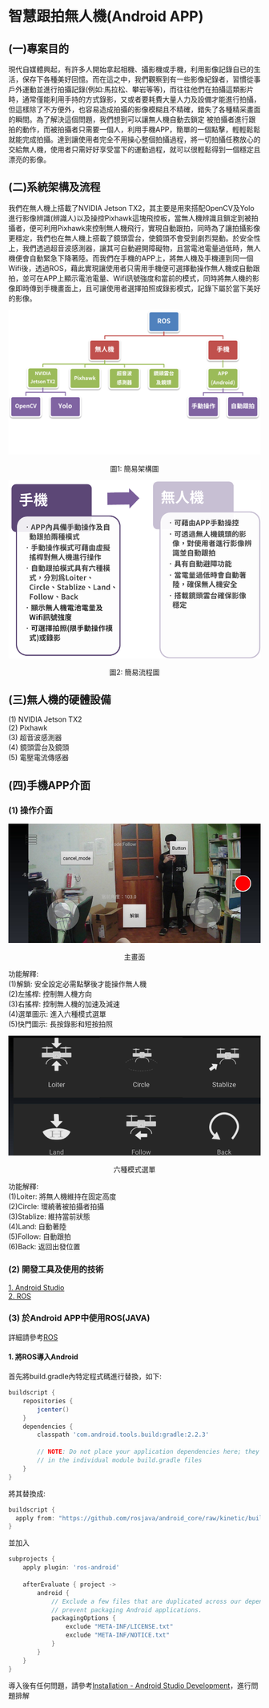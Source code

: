 # 智慧跟拍無人機(Android APP)
## (一)專案目的
現代自媒體興起，有許多人開始拿起相機、攝影機或手機，利用影像記錄自已的生活，保存下各種美好回憶。而在這之中，我們觀察到有一些影像紀錄者，習慣從事戶外運動並進行拍攝記錄(例如:馬拉松、攀岩等等)，而往往他們在拍攝這類影片時，通常僅能利用手持的方式錄影，又或者要耗費大量人力及設備才能進行拍攝，但這樣除了不方便外，也容易造成拍攝的影像模糊且不精確，錯失了各種精采畫面的瞬間。為了解決這個問題，我們想到可以讓無人機自動去鎖定
被拍攝者進行跟拍的動作，而被拍攝者只需要一個人，利用手機APP，簡單的一個點擊，輕輕鬆鬆就能完成拍攝。達到讓使用者完全不用操心整個拍攝過程，將一切拍攝任務放心的交給無人機，使用者只需好好享受當下的運動過程，就可以很輕鬆得到一個穩定且漂亮的影像。
## (二)系統架構及流程
我們在無人機上搭載了NVIDIA Jetson TX2，其主要是用來搭配OpenCV及Yolo進行影像辨識(辨識人)以及操控Pixhawk這塊飛控板，當無人機辨識且鎖定到被拍攝者，便可利用Pixhawk來控制無人機飛行，實現自動跟拍，同時為了讓拍攝影像更穩定，我們也在無人機上搭載了鏡頭雲台，使鏡頭不會受到劇烈晃動。於安全性上，我們透過超音波感測器，讓其可自動避開障礙物，且當電池電量過低時，無人機便會自動緊急下降著陸。而我們在手機的APP上，將無人機及手機連到同一個Wifi後，透過ROS，藉此實現讓使用者只需用手機便可選擇動操作無人機或自動跟拍，並可在APP上顯示電池電量、Wifi訊號強度和當前的模式，同時將無人機的影像即時傳到手機畫面上，且可讓使用者選擇拍照或錄影模式，記錄下屬於當下美好的影像。

<div align=center>
<img  src=https://github.com/WuJammy/drone_android/blob/master/image/struct.png/>
</div>
<p align="center">圖1: 簡易架構圖</p>

<div align=center>
<img  src=https://github.com/WuJammy/drone_android/blob/master/image/flow.png/>
</div>
<p align="center">圖2: 簡易流程圖</p>

## (三)無人機的硬體設備
(1) NVIDIA Jetson TX2 <br>
(2) Pixhawk <br>
(3) 超音波感測器 <br>
(4) 鏡頭雲台及鏡頭<br>
(5) 電壓電流傳感器<br>
## (四)手機APP介面
### (1) 操作介面
<div align=center> <img  src=https://github.com/WuJammy/drone_android/blob/master/image/main_screen.png/> </div>
<p align="center">主畫面</p>

功能解釋: <br>
(1)解鎖: 安全設定必需點擊後才能操作無人機<br>
(2)左搖桿: 控制無人機方向<br>
(3)右搖桿: 控制無人機的加速及減速<br>
(4)選單圖示: 進入六種模式選單<br>
(5)快門圖示: 長按錄影和短按拍照<br>

<div align=center> <img  src=https://github.com/WuJammy/drone_android/blob/master/image/menu_screen.png/> </div>
<p align="center">六種模式選單</p>

功能解釋: <br>
(1)Loiter: 將無人機維持在固定高度<br>
(2)Circle: 環繞著被拍攝者拍攝<br>
(3)Stablize: 維持當前狀態<br>
(4)Land: 自動著陸<br>
(5)Follow: 自動跟拍<br>
(6)Back: 返回出發位置<br>

### (2) 開發工具及使用的技術
 [1. Android Studio](https://developer.android.com/studio)  <br> 
 [2. ROS](http://wiki.ros.org/android)  <br> 
 
 
### (3) 於Android APP中使用ROS(JAVA)
詳細請參考[ROS](http://wiki.ros.org/android/Tutorials/kinetic/Installation%20-%20Android%20Studio%20Development%20Environment)

#### 1. 將ROS導入Android
首先將build.gradle內特定程式碼進行替換，如下:
```gradle
buildscript {
    repositories {
        jcenter()
    }
    dependencies {
        classpath 'com.android.tools.build:gradle:2.2.3'

        // NOTE: Do not place your application dependencies here; they belong
        // in the individual module build.gradle files
    }
}
```
將其替換成:
```gradle
buildscript {
  apply from: "https://github.com/rosjava/android_core/raw/kinetic/buildscript.gradle"
}
```
並加入
```gradle
subprojects {
    apply plugin: 'ros-android'

    afterEvaluate { project ->
        android {
            // Exclude a few files that are duplicated across our dependencies and
            // prevent packaging Android applications.
            packagingOptions {
                exclude "META-INF/LICENSE.txt"
                exclude "META-INF/NOTICE.txt"
            }
        }
    }
}
```

導入後有任何問題，請參考[Installation - Android Studio Development](http://wiki.ros.org/android/Tutorials/kinetic/Installation%20-%20Android%20Studio%20Development%20Environment)，進行問題排解




